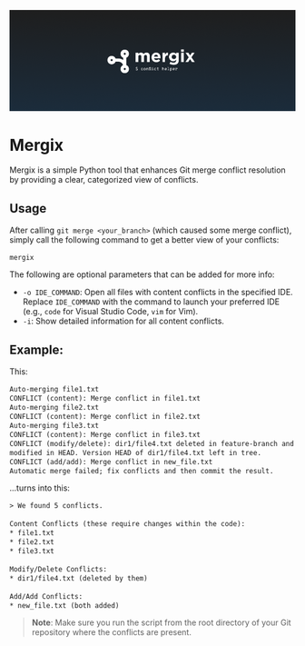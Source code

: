 <p align="center">
    <img src="mergix_theme.png" width="1000" alt="Mergix"/>
</p>

# Mergix

Mergix is a simple Python tool that enhances Git merge conflict resolution by providing a clear, categorized view of conflicts.

## Usage

After calling `git merge <your_branch>` (which caused some merge conflict), simply call the following command to get a better view of your conflicts:
```
mergix
```

The following are optional parameters that can be added for more info:

- `-o IDE_COMMAND`: Open all files with content conflicts in the specified IDE. Replace `IDE_COMMAND` with the command to launch your preferred IDE (e.g., `code` for Visual Studio Code, `vim` for Vim).
- `-i`: Show detailed information for all content conflicts.

## Example:

This:
```
Auto-merging file1.txt
CONFLICT (content): Merge conflict in file1.txt
Auto-merging file2.txt
CONFLICT (content): Merge conflict in file2.txt
Auto-merging file3.txt
CONFLICT (content): Merge conflict in file3.txt
CONFLICT (modify/delete): dir1/file4.txt deleted in feature-branch and modified in HEAD. Version HEAD of dir1/file4.txt left in tree.
CONFLICT (add/add): Merge conflict in new_file.txt
Automatic merge failed; fix conflicts and then commit the result.
```
...turns into this:
```
> We found 5 conflicts.

Content Conflicts (these require changes within the code):
* file1.txt
* file2.txt
* file3.txt

Modify/Delete Conflicts:
* dir1/file4.txt (deleted by them)

Add/Add Conflicts:
* new_file.txt (both added)
```

> **Note**: Make sure you run the script from the root directory of your Git repository where the conflicts are present.